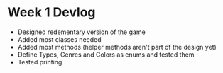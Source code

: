 # Week 1 Devlog
* Designed redementary version of the game
* Added most classes needed
* Added most methods (helper methods aren't part of the design yet)
* Define Types, Genres and Colors as enums and tested them
* Tested printing
